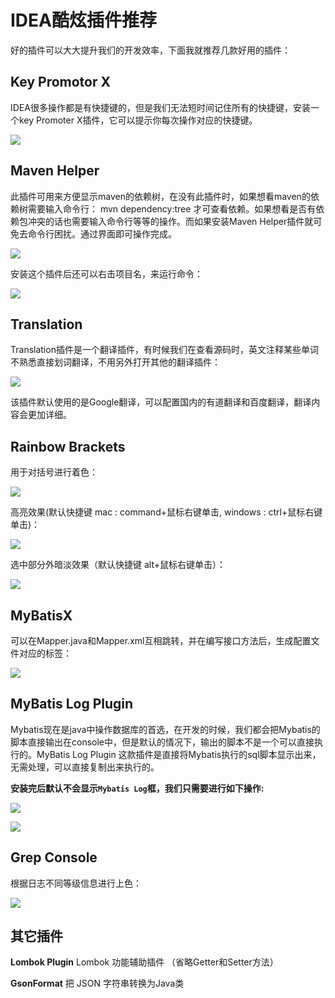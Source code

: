 # IDEA酷炫插件推荐

好的插件可以大大提升我们的开发效率，下面我就推荐几款好用的插件：

## Key Promotor X

IDEA很多操作都是有快捷键的，但是我们无法短时间记住所有的快捷键，安装一个key Promoter X插件，它可以提示你每次操作对应的快捷键。

![](../images/52.gif)



## Maven Helper

   此插件可用来方便显示maven的依赖树，在没有此插件时，如果想看maven的依赖树需要输入命令行： mvn dependency:tree  才可查看依赖。如果想看是否有依赖包冲突的话也需要输入命令行等等的操作。而如果安装Maven Helper插件就可免去命令行困扰。通过界面即可操作完成。

![](../images/54.png)

安装这个插件后还可以右击项目名，来运行命令：

![](../images/53.png)

## Translation

Translation插件是一个翻译插件，有时候我们在查看源码时，英文注释某些单词不熟悉直接划词翻译，不用另外打开其他的翻译插件：

![](../images/55.png)

该插件默认使用的是Google翻译，可以配置国内的有道翻译和百度翻译，翻译内容会更加详细。

## Rainbow Brackets

用于对括号进行着色：

![](../images/56.png)

高亮效果(默认快捷键 mac : command+鼠标右键单击, windows : ctrl+鼠标右键单击)：

![](../images/57.gif)

选中部分外暗淡效果（默认快捷键 alt+鼠标右键单击）：

![](../images/58.gif)

## MyBatisX

可以在Mapper.java和Mapper.xml互相跳转，并在编写接口方法后，生成配置文件对应的标签：

![](../images/59.gif)



## MyBatis Log Plugin

Mybatis现在是java中操作数据库的首选，在开发的时候，我们都会把Mybatis的脚本直接输出在console中，但是默认的情况下，输出的脚本不是一个可以直接执行的。MyBatis Log Plugin 这款插件是直接将Mybatis执行的sql脚本显示出来，无需处理，可以直接复制出来执行的。

**安装完后默认不会显示`Mybatis Log`框，我们只需要进行如下操作:**

![](../images/60.png)

![](../images/61.png)





## Grep Console

根据日志不同等级信息进行上色：

![](../images/62.png)





## 其它插件

**Lombok Plugin**  Lombok 功能辅助插件 （省略Getter和Setter方法）

**GsonFormat**     把 JSON 字符串转换为Java类

